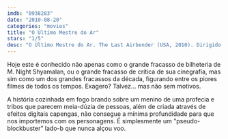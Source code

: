 ```yaml
---
imdb: "0938283"
date: "2010-08-20"
categories: "movies"
title: "O Último Mestre do Ar"
stars: "1/5"
desc: "O Último Mestre do Ar. The Last Airbender (USA, 2010). Dirigido por M. Night Shyamalan. Escrito por M. Night Shyamalan. Com Noah Ringer, Dev Patel, Nicola Peltz, Jackson Rathbone, Shaun Toub, Aasif Mandvi, Cliff Curtis, Seychelle Gabriel, Katharine Houghton."
---
```

Hoje este é conhecido não apenas como o grande fracasso de bilheteria de M. Night Shyamalan, ou o grande fracasso de crítica de sua cinegrafia, mas sim como um dos grandes fracassos da década, figurando entre os piores filmes de todos os tempos. Exagero? Talvez... mas não sem motivos.

A história cozinhada em fogo brando sobre um menino de uma profecia e tribos que parecem meia-dúzia de pessoas, além de criada através de efeitos digitais capengas, não consegue a mínima profundidade para que nos importemos com os personagens. É simplesmente um "pseudo-blockbuster" lado-b que nunca alçou voo.

